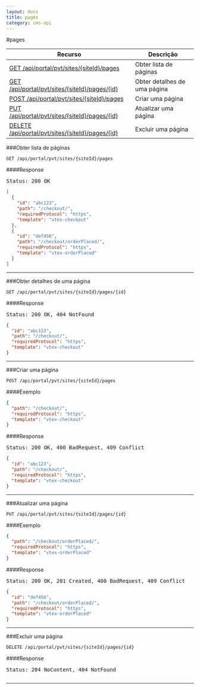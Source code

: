 ```yaml
---
layout: docs
title: pages
category: cms-api
---
```


#pages

<table class="table">
  <thead>
    <tr>
      <th>Recurso</th>
      <th>Descrição</th>
    </tr>
  </thead>
  <tbody>
    <tr>
      <td><a href="#obter-lista-de-p%C3%A1ginas">GET /api/portal/pvt/sites/{siteId}/pages</a></td>
      <td>Obter lista de páginas</td>
    </tr>
    <tr>
      <td><a href="#obter-detalhes-de-uma-p%C3%A1gina">GET /api/portal/pvt/sites/{siteId}/pages/{id}</a></td>
      <td>Obter detalhes de uma página</td>
    </tr>
    <tr>
      <td><a href="#criar-uma-p%C3%A1gina">POST /api/portal/pvt/sites/{siteId}/pages</a></td>
      <td>Criar uma página</td>
    </tr>
    <tr>
      <td><a href="#atualizar-uma-p%C3%A1gina">PUT /api/portal/pvt/sites/{siteId}/pages/{id}</a></td>
      <td>Atualizar uma página</td>
    </tr>
    <tr>
      <td><a href="#excluir-uma-p%C3%A1gina">DELETE /api/portal/pvt/sites/{siteId}/pages/{id}</a></td>
      <td>Excluir uma página</td>
    </tr>
  </tbody>
</table>


###Obter lista de páginas

```
GET /api/portal/pvt/sites/{siteId}/pages
```

####Response
<pre class="headers">
Status: 200 OK
</pre>
```json
[
  {
    "id": "abc123",
    "path": "/checkout/",
    "requiredProtocol": "https",
    "template": "vtex-checkout"
  },
  {
    "id": "def456",
    "path": "/checkout/orderPlaced/",
    "requiredProtocol": "https",
    "template": "vtex-orderPlaced"
  }
]
```

---

###Obter detalhes de uma página

```
GET /api/portal/pvt/sites/{siteId}/pages/{id}
```

####Response
<pre class="headers">
Status: 200 OK, 404 NotFound
</pre>
```json
{
  "id": "abc123",
  "path": "/checkout/",
  "requiredProtocol": "https",
  "template": "vtex-checkout"
}
```

---

###Criar uma página

```
POST /api/portal/pvt/sites/{siteId}/pages
```

####Exemplo
```json
{
  "path": "/checkout/",
  "requiredProtocol": "https",
  "template": "vtex-checkout"
}
```
####Response
<pre class="headers">
Status: 200 OK, 400 BadRequest, 409 Conflict
</pre>
```json
{
  "id": "abc123",
  "path": "/checkout/",
  "requiredProtocol": "https",
  "template": "vtex-checkout"
}
```
---

###Atualizar uma página

```
PUT /api/portal/pvt/sites/{siteId}/pages/{id}
```

####Exemplo
```json
{
  "path": "/checkout/orderPlaced/",
  "requiredProtocol": "https",
  "template": "vtex-orderPlaced"
}
```
####Response
<pre class="headers">
Status: 200 OK, 201 Created, 400 BadRequest, 409 Conflict
</pre>
```json
{
  "id": "def456",
  "path": "/checkout/orderPlaced/",
  "requiredProtocol": "https",
  "template": "vtex-orderPlaced"
}
```
---

###Excluir uma página

```
DELETE /api/portal/pvt/sites/{siteId}/pages/{id}
```

####Response
<pre class="headers">
Status: 204 NoContent, 404 NotFound
</pre>
<pre>
</pre>

---

